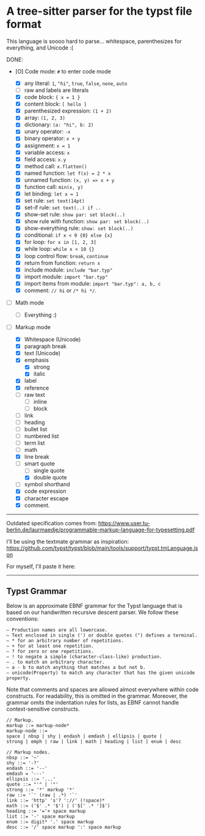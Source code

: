 # A tree-sitter parser for the typst file format

This language is soooo hard to parse… whitespace, parenthesizes for everything, and Unicode :(


DONE:

- [O] Code mode: `#` to enter code mode

    - [x] any literal: `1`, `"hi"`, `true`, `false`, `none`, `auto`
    - [ ] raw and labels are literals
    - [x] code block: `{ x = 1 }`
    - [x] content block: `[ hello ]`
    - [x] parenthesized expression: `(1 + 2)`
    - [x] array: `(1, 2, 3)`
    - [x] dictionary: `(a: "hi", b: 2)`
    - [x] unary operator: `-x`
    - [x] binary operator: `x + y`
    - [x] assignment: `x = 1`
    - [x] variable access: `x`
    - [x] field access: `x.y`
    - [x] method call: `x.flatten()`
    - [x] named function: `let f(x) = 2 * x`
    - [x] unnamed function: `(x, y) => x + y`
    - [x] function call: `min(x, y)`
    - [x] let binding: `let x = 1`
    - [x] set rule: `set text(14pt)`
    - [x] set-if rule: `set text(..) if ..`
    - [x] show-set rule: `show par: set block(..)`
    - [x] show rule with function: `show par: set block(..)`
    - [x] show-everything rule: `show: set block(..)`
    - [x] conditional: `if x < 0 {0} else {x}`
    - [x] for loop: `for x in [1, 2, 3]`
    - [x] while loop: `while x < 10 {}`
    - [x] loop control flow: `break`, `continue`
    - [x] return from function: `return x`
    - [x] include module: `include "bar.typ"`
    - [x] import module: `import "bar.typ"`
    - [x] import items from module: `import "bar.typ": a, b, c`
    - [x] comment: `// hi` or `/* hi */`.

- [ ] Math mode

    - [ ] Everything :)

- [ ] Markup mode

    - [x] Whitespace (Unicode)
    - [x] paragraph break
    - [x] text (Unicode)
    - [x] emphasis
        - [x] strong
        - [x] italic
    - [x] label
    - [x] reference
    - [ ] raw text
        - [ ] inline
        - [ ] block
    - [ ] link
    - [ ] heading
    - [ ] bullet list
    - [ ] numbered list
    - [ ] term list
    - [ ] math
    - [x] line break
    - [ ] smart quote
        - [ ] single quote
        - [x] double quote
    - [ ] symbol shorthand
    - [x] code expression
    - [x] character escape
    - [x] comment.

---

Outdated specification comes from: https://www.user.tu-berlin.de/laurmaedje/programmable-markup-language-for-typesetting.pdf

I'll be using the textmate grammar as inspiration: https://github.com/typst/typst/blob/main/tools/support/typst.tmLanguage.json

For myself, I'll paste it here:

---

## Typst Grammar

Below is an approximate EBNF grammar for the Typst language that is based on our
handwritten recursive descent parser. We follow these conventions:

    – Production names are all lowercase.
    – Text enclosed in single (') or double quotes (") defines a terminal.
    – * for an arbitrary number of repetitions.
    – + for at least one repetition.
    – ? for zero or one repetitions.
    – ! to negate a simple (character-class-like) production.
    – . to match an arbitrary character.
    – a - b to match anything that matches a but not b.
    – unicode(Property) to match any character that has the given unicode property.

Note that comments and spaces are allowed almost everywhere within code constructs.
For readability, this is omitted in the grammar. Moreover, the grammar omits the
indentation rules for lists, as EBNF cannot handle context-sensitive constructs.

```
// Markup.
markup ::= markup-node*
markup-node ::=
space | nbsp | shy | endash | emdash | ellipsis | quote | 
strong | emph | raw | link | math | heading | list | enum | desc

// Markup nodes.
nbsp ::= '~'
shy ::= '-?'
endash ::= '--'
emdash = '---'
ellipsis ::= '...'
quote ::= "'" | '"'
strong ::= '*' markup '*'
raw ::= '`' (raw | .*) '`'
link ::= 'http' 's'? '://' (!space)*
math ::= ('$' .* '$') | ('$[' .* ']$')
heading ::= '='+ space markup
list ::= '-' space markup
enum ::= digit* '.' space markup
desc ::= '/' space markup ':' space markup
```
